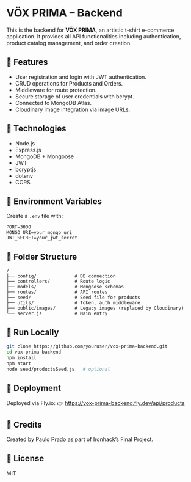 # VÖX PRIMA – Backend

This is the backend for **VÖX PRIMA**, an artistic t-shirt e-commerce application. It provides all API functionalities including authentication, product catalog management, and order creation.

## 🚀 Features
- User registration and login with JWT authentication.
- CRUD operations for Products and Orders.
- Middleware for route protection.
- Secure storage of user credentials with bcrypt.
- Connected to MongoDB Atlas.
- Cloudinary image integration via image URLs.

## 🧱 Technologies
- Node.js
- Express.js
- MongoDB + Mongoose
- JWT
- bcryptjs
- dotenv
- CORS

## 🔐 Environment Variables
Create a `.env` file with:

```
PORT=3000
MONGO_URI=your_mongo_uri
JWT_SECRET=your_jwt_secret
```

## 📁 Folder Structure
```
/
├── config/              # DB connection
├── controllers/         # Route logic
├── models/              # Mongoose schemas
├── routes/              # API routes
├── seed/                # Seed file for products
├── utils/               # Token, auth middleware
├── public/images/       # Legacy images (replaced by Cloudinary)
└── server.js            # Main entry
```

## 🧪 Run Locally
```bash
git clone https://github.com/youruser/vox-prima-backend.git
cd vox-prima-backend
npm install
npm start
node seed/productsSeed.js   # optional
```

## 🔗 Deployment
Deployed via Fly.io: 👉 https://vox-prima-backend.fly.dev/api/products

## 🙌 Credits
Created by Paulo Prado as part of Ironhack’s Final Project.

## 📃 License
MIT